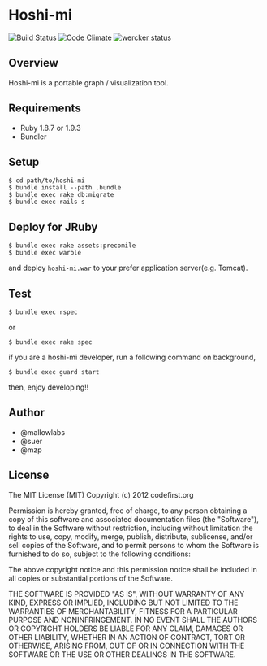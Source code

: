 Hoshi-mi
========================================

[![Build Status](https://secure.travis-ci.org/codefirst/hoshi-mi.png?branch=master)](http://travis-ci.org/codefirst/hoshi-mi)
[![Code Climate](https://codeclimate.com/github/codefirst/hoshi-mi.png)](https://codeclimate.com/github/codefirst/hoshi-mi)
[![wercker status](https://app.wercker.com/status/cb81a88dbe4a226d0f71f8132980912d/s/ "wercker status")](https://app.wercker.com/project/bykey/cb81a88dbe4a226d0f71f8132980912d)

Overview
------------------------------
Hoshi-mi is a portable graph / visualization tool.

Requirements
------------------------------

 * Ruby 1.8.7 or 1.9.3
 * Bundler

Setup
------------------------------

    $ cd path/to/hoshi-mi
    $ bundle install --path .bundle
    $ bundle exec rake db:migrate
    $ bundle exec rails s

Deploy for JRuby
------------------------------

    $ bundle exec rake assets:precomile
    $ bundle exec warble

and deploy `hoshi-mi.war` to your prefer application server(e.g. Tomcat).

Test
------------------------------

    $ bundle exec rspec

or

    $ bundle exec rake spec

if you are a hoshi-mi developer, run a following command on background,

    $ bundle exec guard start

then, enjoy developing!!

Author
------------------------------

 * @mallowlabs
 * @suer
 * @mzp

License
------------------------------
The MIT License (MIT)
Copyright (c) 2012 codefirst.org

Permission is hereby granted, free of charge, to any person obtaining a copy of this software and associated documentation files (the "Software"), to deal in the Software without restriction, including without limitation the rights to use, copy, modify, merge, publish, distribute, sublicense, and/or sell copies of the Software, and to permit persons to whom the Software is furnished to do so, subject to the following conditions:

The above copyright notice and this permission notice shall be included in all copies or substantial portions of the Software.

THE SOFTWARE IS PROVIDED "AS IS", WITHOUT WARRANTY OF ANY KIND, EXPRESS OR IMPLIED, INCLUDING BUT NOT LIMITED TO THE WARRANTIES OF MERCHANTABILITY, FITNESS FOR A PARTICULAR PURPOSE AND NONINFRINGEMENT. IN NO EVENT SHALL THE AUTHORS OR COPYRIGHT HOLDERS BE LIABLE FOR ANY CLAIM, DAMAGES OR OTHER LIABILITY, WHETHER IN AN ACTION OF CONTRACT, TORT OR OTHERWISE, ARISING FROM, OUT OF OR IN CONNECTION WITH THE SOFTWARE OR THE USE OR OTHER DEALINGS IN THE SOFTWARE.

